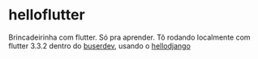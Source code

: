 # helloflutter

Brincadeirinha com flutter. Só pra aprender.
Tô rodando localmente com flutter 3.3.2 dentro do [buserdev](https://github.com/buserbrasil/buserdev), usando o [hellodjango](https://github.com/tonylampada/hellodjango)
